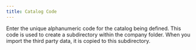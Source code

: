 ```yaml
---
title: Catalog Code
---
```



Enter the unique alphanumeric code for the catalog being defined. This  code is used to create a subdirectory within the company folder. When  you import the third party data, it is copied to this subdirectory.

